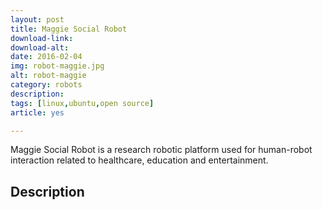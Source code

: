```yaml
---
layout: post
title: Maggie Social Robot
download-link: 
download-alt:  
date: 2016-02-04
img: robot-maggie.jpg
alt: robot-maggie
category: robots
description: 
tags: [linux,ubuntu,open source]
article: yes

---
```


Maggie Social Robot is a research robotic platform used for human-robot interaction related to healthcare, education and entertainment.

## Description


